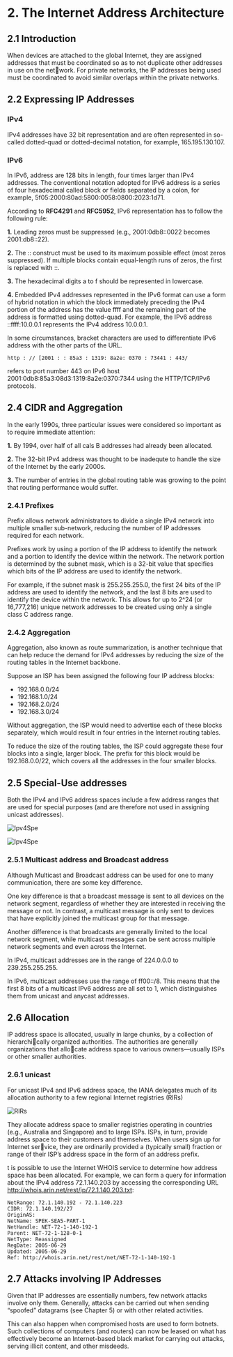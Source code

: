 # 2. The Internet Address Architecture

## 2.1 Introduction
When devices are attached to the global Internet, they are assigned addresses 
that must be coordinated so as to not duplicate other addresses in use on the network. For private networks, the IP addresses being used must be coordinated to 
avoid similar overlaps within the private networks.

## 2.2 Expressing IP Addresses

### IPv4

IPv4 addresses have 32 bit representation and are often represented in so-called dotted-quad or dotted-decimal notation, for example, 165.195.130.107.


### IPv6

In IPv6, address are 128 bits in length, four times larger than IPv4 addresses. 
The conventional notation adopted for IPv6 address is a series of four hexadecimal called block or fields separated by a colon, for example, 5f05:2000:80ad:5800:0058:0800:2023:1d71.

According to **RFC4291** and **RFC5952**, IPv6 representation has to follow the following rule:

**1.** Leading zeros must be suppressed (e.g., 2001:0db8::0022 becomes 2001:db8::22).

**2.** The :: construct must be used to its maximum possible effect (most zeros suppressed). If multiple blocks contain equal-length runs of zeros, the first is replaced with ::.

**3.** The hexadecimal digits a to f should be represented in lowercase.

**4.** Embedded IPv4 addresses represented in the IPv6 format can use a form of hybrid notation in which the block immediately preceding the IPv4 portion of the address has the value ffff and the remaining part of the address is formatted using dotted-quad. For example, the IPv6 address ::ffff:10.0.0.1 represents the IPv4 address 10.0.0.1.

In some circumstances, bracket characters are used to differentiate IPv6 address with the other parts of the URL.

```
http : // [2001 : : 85a3 : 1319: 8a2e: 0370 : 73441 : 443/
```
refers to port number 443 on IPv6 host 2001:0db8:85a3:08d3:1319:8a2e:0370:7344 
using the HTTP/TCP/IPv6 protocols.

## 2.4 CIDR and Aggregation

In the early 1990s, three particular issues were considered so important as to require immediate attention:

**1.** By 1994, over half of all cals B addresses had already been allocated.

**2.** The 32-bit IPv4 address was thought to be inadequte to handle the size of the Internet by the early 2000s.

**3.** The number of entries in the global routing table was growing to the point that routing performance would suffer.

### 2.4.1 Prefixes

Prefix allows network administrators to divide a single IPv4 network into multiple smaller sub-network, reducing the number of IP addresses required for each network.

Prefixes work by using a portion of the IP address to identify the network and a portion to identify the device within the network. The network portion is determined by the subnet mask, which is a 32-bit value that specifies which bits of the IP address are used to identify the network.

For example, if the subnet mask is 255.255.255.0, the first 24 bits of the IP address are used to identify the network, and the last 8 bits are used to identify the device within the network. This allows for up to 2^24 (or 16,777,216) unique network addresses to be created using only a single class C address range.

### 2.4.2 Aggregation

Aggregation, also known as route summarization, is another technique that can help reduce the demand for IPv4 addresses by reducing the size of the routing tables in the Internet backbone.

Suppose an ISP has been assigned the following four IP address blocks:

* 192.168.0.0/24
* 192.168.1.0/24
* 192.168.2.0/24
* 192.168.3.0/24

Without aggregation, the ISP would need to advertise each of these blocks separately, which would result in four entries in the Internet routing tables.

To reduce the size of the routing tables, the ISP could aggregate these four blocks into a single, larger block. The prefix for this block would be 192.168.0.0/22, which covers all the addresses in the four smaller blocks.

## 2.5 Special-Use addresses

Both the IPv4 and IPv6 address spaces include a few address ranges that are used 
for special purposes (and are therefore not used in assigning unicast addresses). 

![Ipv4Spe](./Picture/IPv4Special.png)

![Ipv4Spe](./Picture/IPv6Special.png)

### 2.5.1 Multicast address and Broadcast address

Although Multicast and Broadcast address can be used for one to many communication, there are some key difference.

One key difference is that a broadcast message is sent to all devices on the network segment, regardless of whether they are interested in receiving the message or not. In contrast, a multicast message is only sent to devices that have explicitly joined the multicast group for that message.

Another difference is that broadcasts are generally limited to the local network segment, while multicast messages can be sent across multiple network segments and even across the Internet.

In IPv4, multicast addresses are in the range of 224.0.0.0 to 239.255.255.255.

In IPv6, multicast addresses use the range of ff00::/8. This means that the first 8 bits of a multicast IPv6 address are all set to 1, which distinguishes them from unicast and anycast addresses.

## 2.6 Allocation

IP address space is allocated, usually in large chunks, by a collection of hierarchically organized authorities. The authorities are generally organizations that allocate address space to various owners—usually ISPs or other smaller authorities. 

### 2.6.1 unicast

For unicast IPv4 and IPv6 address space, the IANA delegates much of its allocation 
authority to a few regional Internet registries (RIRs)

![RIRs](./Picture/RIRs.png)

They allocate address space to smaller registries operating in countries 
(e.g., Australia and Singapore) and to large ISPs. ISPs, in turn, provide address 
space to their customers and themselves. When users sign up for Internet service, they are ordinarily provided a (typically small) fraction or range of their 
ISP’s address space in the form of an address prefix.


t is possible to use the Internet WHOIS service to determine how address space 
has been allocated. For example, we can form a query for information about the 
IPv4 address 72.1.140.203 by accessing the corresponding URL http://whois.arin.net/rest/ip/72.1.140.203.txt:

```
NetRange: 72.1.140.192 - 72.1.140.223
CIDR: 72.1.140.192/27
OriginAS: 
NetName: SPEK-SEA5-PART-1
NetHandle: NET-72-1-140-192-1
Parent: NET-72-1-128-0-1
NetType: Reassigned
RegDate: 2005-06-29
Updated: 2005-06-29
Ref: http://whois.arin.net/rest/net/NET-72-1-140-192-1
```

## 2.7 Attacks involving IP Addresses

Given that IP addresses are essentially numbers, few network attacks involve only 
them. Generally, attacks can be carried out when sending “spoofed” datagrams (see 
Chapter 5) or with other related activities.

This can also happen when compromised hosts 
are used to form botnets. Such collections of computers (and routers) can now be 
leased on what has effectively become an Internet-based black market for carrying 
out attacks, serving illicit content, and other misdeeds.
